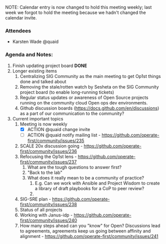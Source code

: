NOTE: Calendar entry is now changed to hold this meeting weekly; last week we forgot to hold the meeting because we hadn't changed the calendar invite.

### Attendees
- Karsten Wade @quaid

### Agenda and Notes:
1. Finish updating project board **DONE**
1. Longer existing items
    1. Centralizing SIG Community as the main meeting to get Op1st things done and talked about
    1. Removing the stale/rotten watch by Sesheta on the SIG Community project board (to enable long-running tickets)
    1. Regular status updates or awareness of Open Source projects running on the community cloud Open ops dev environments.
    1. Github discussion boards (https://docs.github.com/en/discussions) as a part of our communication to the community?
1. Current important topics
    1. Meeting is now weekly
        * [x] ACTION @quaid change invite
        * [ ] ACTION @quaid notify mailing list - https://github.com/operate-first/community/issues/235
    1. SCALE 20x discussion going - https://github.com/operate-first/community/issues/236
    1. Refocusing the Op1st lens - https://github.com/operate-first/community/issues/237
        1. What are the tough questions to answer first?
        1. "Back to the lab"
        1. What does it really mean to be a community of practice?
            1. E.g. Can we work with Ansible and Project Wisdom to create a library of draft playbooks for a CoP to peer review?
            1.
    1. SIG-SRE plan - https://github.com/operate-first/community/issues/238
    1. Status of all projects
    1. Working with Janus-idp - https://github.com/operate-first/community/issues/240
    1. How many steps ahead can you "know" for Open? Discussions lead to agreements, agreements keep us going between affinity and alignment - https://github.com/operate-first/community/issues/241
